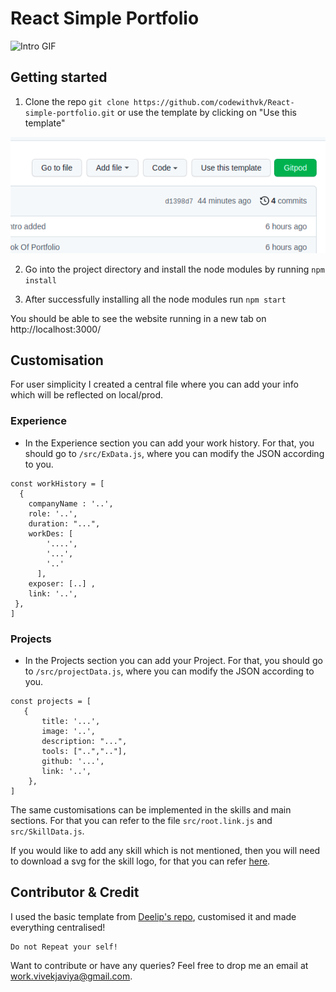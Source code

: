
# React Simple Portfolio

![Intro GIF](https://github.com/codewithvk/React-simple-portfolio/blob/master/assets/Intro.gif)

## Getting started

1. Clone the repo 
    `git clone https://github.com/codewithvk/React-simple-portfolio.git`
    or use the template by clicking on "Use this template"
    
![Intro GIF](https://github.com/codewithvk/React-simple-portfolio/blob/master/assets/template.png)

2. Go into the project directory and install the node modules by running
	 `npm install`

3. After successfully installing all the node modules run
  `npm start`
  
 You should be able to see the website running in a new tab on http://localhost:3000/

## Customisation

For user simplicity I created a central file where you can add your info which will be reflected on local/prod.

### Experience
  - In the Experience section you can add your work history. For that, you should go to `/src/ExData.js`, where you can modify the JSON according to you.
  ```
  const workHistory = [
    {
      companyName : '..',
      role: '..',
      duration: "...",
      workDes: [
          '....',
          '...',
          '..'
        ],
      exposer: [..] ,
      link: '..',
   },
  ]
  ```

### Projects
  - In the Projects section you can add your Project. For that, you should go to `/src/projectData.js`, where you can modify the JSON according to you.
  ```
  const projects = [
     {
         title: '...',
         image: '..',
         description: "...",
         tools: ["..",".."],
         github: '...',
         link: '..',
      },
  ]
  ```
  
The same customisations can be implemented in the skills and main sections. For that you can refer to the file `src/root.link.js` and  `src/SkillData.js`.
 
If you would like to add any skill which is not mentioned, then you will need to download a svg for  the skill logo, for that you can refer [here](https://github.com/codewithvk/React-simple-portfolio/blob/master/src/SkillData.js#L77).

## Contributor & Credit

I used the basic template from [Deelip's repo](https://github.com/Deelip7/react-portfolio), customised it and made everything centralised! <br />
  ```
  Do not Repeat your self!
  ```
Want to contribute or have any queries? Feel free to drop me an email at work.vivekjaviya@gmail.com.

